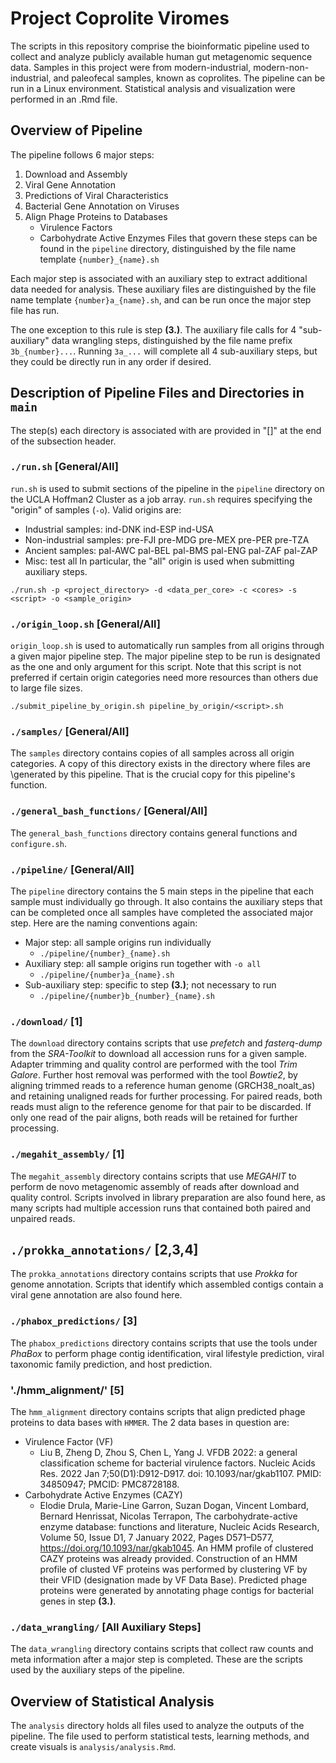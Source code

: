 # Project Coprolite Viromes
The scripts in this repository comprise the bioinformatic pipeline used to 
collect and analyze publicly available human gut metagenomic sequence data. 
Samples in this project were from modern-industrial, modern-non-industrial, and 
paleofecal samples, known as coprolites. The pipeline can be run in a Linux 
environment. Statistical analysis and visualization were performed in an .Rmd 
file.

## Overview of Pipeline
The pipeline follows 6 major steps:
1. Download and Assembly
2. Viral Gene Annotation
3. Predictions of Viral Characteristics
4. Bacterial Gene Annotation on Viruses
5. Align Phage Proteins to Databases
    + Virulence Factors
    + Carbohydrate Active Enzymes
Files that govern these steps can be found in the `pipeline` directory, 
distinguished by the file name template `{number}_{name}.sh`

Each major step is associated with an auxiliary step to extract additional data 
needed for analysis. These auxiliary files are distinguished by the file name 
template `{number}a_{name}.sh`, and can be run once the major step file has 
run.

The one exception to this rule is step **(3.)**. The auxiliary file calls for 4 
"sub-auxiliary" data wrangling steps, distinguished by the file name prefix 
`3b_{number}...`. Running `3a_...` will complete all 4 sub-auxiliary steps, but 
they could be directly run in any order if desired.

## Description of Pipeline Files and Directories in `main`
The step(s) each directory is associated with are provided in "[]" at the end 
of the subsection header.

### `./run.sh` [General/All]
`run.sh` is used to submit sections of the pipeline in the `pipeline` directory 
on the UCLA Hoffman2 Cluster as a job array. `run.sh` requires specifying the 
"origin" of samples (`-o`). Valid origins are:
* Industrial samples: ind-DNK ind-ESP ind-USA
* Non-industrial samples: pre-FJI pre-MDG pre-MEX pre-PER pre-TZA
* Ancient samples: pal-AWC pal-BEL pal-BMS pal-ENG pal-ZAF pal-ZAP
* Misc: test all
In particular, the "all" origin is used when submitting auxiliary steps.
```
./run.sh -p <project_directory> -d <data_per_core> -c <cores> -s <script> -o <sample_origin>
```

### `./origin_loop.sh` [General/All]
`origin_loop.sh` is used to automatically run samples from all origins through 
a given major pipeline step. The major pipeline step to be run is designated as 
the one and only argument for this script. Note that this script is not 
preferred if certain origin categories need more resources than others due to 
large file sizes.
```
./submit_pipeline_by_origin.sh pipeline_by_origin/<script>.sh
```

### `./samples/` [General/All]
The `samples` directory contains copies of all samples across all origin 
categories. A copy of this directory exists in the directory where files are 
\generated by this pipeline. That is the crucial copy for this pipeline's 
function.

### `./general_bash_functions/` [General/All]
The `general_bash_functions` directory contains general functions and 
`configure.sh`.

### `./pipeline/` [General/All]
The `pipeline` directory contains the 5 main steps in the pipeline that each 
sample must individually go through. It also contains the auxiliary steps that 
can be completed once all samples have completed the associated major step. 
Here are the naming conventions again:
* Major step: all sample origins run individually
    + `./pipeline/{number}_{name}.sh`
* Auxiliary step: all sample origins run together with `-o all`
    + `./pipeline/{number}a_{name}.sh`
* Sub-auxiliary step: specific to step **(3.)**; not necessary to run
    + `./pipeline/{number}b_{number}_{name}.sh`

### `./download/` [1]
The `download` directory contains scripts that use *prefetch* and 
*fasterq-dump* from the *SRA-Toolkit* to download all accession runs for a 
given sample. Adapter trimming and quality control are performed with the tool 
*Trim Galore*. Further host removal was performed with the tool *Bowtie2*, by 
aligning trimmed reads to a reference human genome (GRCH38_noalt_as) and 
retaining unaligned reads for further processing. For paired reads, both reads 
must align to the reference genome for that pair to be discarded. If only one 
read of the pair aligns, both reads will be retained for further processing.

### `./megahit_assembly/` [1]
The `megahit_assembly` directory contains scripts that use *MEGAHIT* to perform 
de novo metagenomic assembly of reads after download and quality control. 
Scripts involved in library preparation are also found here, as many scripts 
had multiple accession runs that contained both paired and unpaired reads.

## `./prokka_annotations/` [2,3,4]
The `prokka_annotations` directory contains scripts that use *Prokka* for 
genome annotation. Scripts that identify which assembled contigs contain a 
viral gene annotation are also found here.

### `./phabox_predictions/` [3]
The `phabox_predictions` directory contains scripts that use the tools under 
*PhaBox* to perform phage contig identification, viral lifestyle prediction, 
viral taxonomic family prediction, and host prediction.

### './hmm_alignment/' [5]
The `hmm_alignment` directory contains scripts that align predicted phage
proteins to data bases with `HMMER`. The 2 data bases in question are:
* Virulence Factor (VF)
    + Liu B, Zheng D, Zhou S, Chen L, Yang J. VFDB 2022: a general classification scheme for bacterial virulence factors. Nucleic Acids Res. 2022 Jan 7;50(D1):D912-D917. doi: 10.1093/nar/gkab1107. PMID: 34850947; PMCID: PMC8728188.  
* Carbohydrate Active Enzymes (CAZY)
    + Elodie Drula, Marie-Line Garron, Suzan Dogan, Vincent Lombard, Bernard Henrissat, Nicolas Terrapon, The carbohydrate-active enzyme database: functions and literature, Nucleic Acids Research, Volume 50, Issue D1, 7 January 2022, Pages D571–D577, https://doi.org/10.1093/nar/gkab1045.
An HMM profile of clustered CAZY proteins was already provided. Construction 
of an HMM profile of clusted VF proteins was performed by clustering VF by
their VFID (designation made by VF Data Base). Predicted phage proteins were 
generated by annotating phage contigs for bacterial genes in step **(3.)**.

### `./data_wrangling/` [All Auxiliary Steps]
The `data_wrangling` directory contains scripts that collect raw counts and 
meta information after a major step is completed. These are the scripts used by 
the auxiliary steps of the pipeline.

## Overview of Statistical Analysis
The `analysis` directory holds all files used to analyze the outputs of the 
pipeline. The file used to perform statistical tests, learning methods, and 
create visuals is `analysis/analysis.Rmd`.
